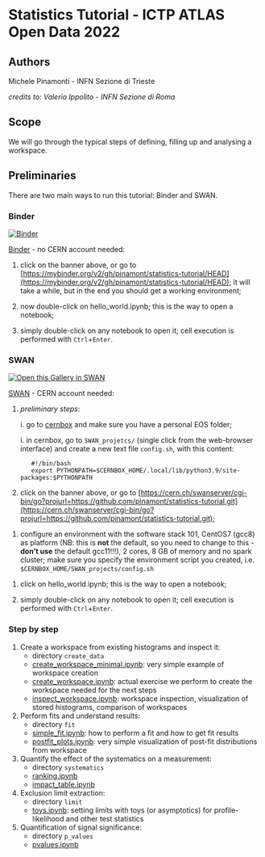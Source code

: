 # Statistics Tutorial - ICTP ATLAS Open Data 2022

## Authors

Michele Pinamonti - INFN Sezione di Trieste

*credits to: Valerio Ippolito - INFN Sezione di Roma*


## Scope
We will go through the typical steps of defining, filling up and analysing a workspace.


## Preliminaries

There are two main ways to run this tutorial: Binder and SWAN.


### Binder

[![Binder](https://mybinder.org/badge_logo.svg)](https://mybinder.org/v2/gh/pinamont/statistics-tutorial/HEAD)

[Binder](https://mybinder.org/) - no CERN account needed:

  1. click on the banner above, or go to [https://mybinder.org/v2/gh/pinamont/statistics-tutorial/HEAD](https://mybinder.org/v2/gh/pinamont/statistics-tutorial/HEAD);
    it will take a while, but in the end you should get a working environment;

  1. now double-click on hello_world.ipynb; this is the way to open a notebook;
    
  1. simply double-click on any notebook to open it; cell execution is performed with `Ctrl`+`Enter`.


### SWAN

[<img class="open_in_swan" data-path="basic" alt="Open this Gallery in SWAN" src="https://swanserver.web.cern.ch/swanserver/images/badge_swan_white_150.png">][gallery_url]

[gallery_url]:https://cern.ch/swanserver/cgi-bin/go?projurl=https://github.com/pinamont/statistics-tutorial.git

[SWAN](https://swan.web.cern.ch/swan/) - CERN account needed:

  1. *preliminary steps*: 
  
      i. go to [cernbox](http://cernbox.cern.ch) and make sure you have a personal EOS folder;

      i. in cernbox, go to `SWAN_projetcs/` (single click from the web-browser interface) and create a new text file `config.sh`, with this content:

            #!/bin/bash
            export PYTHONPATH=$CERNBOX_HOME/.local/lib/python3.9/site-packages:$PYTHONPATH


  1. click on the banner above, or go to [https://cern.ch/swanserver/cgi-bin/go?projurl=https://github.com/pinamont/statistics-tutorial.git](https://cern.ch/swanserver/cgi-bin/go?projurl=https://github.com/pinamont/statistics-tutorial.git);
  
<!--   1. go to [https://swan-k8s.cern.ch/hub/spawn](https://swan-k8s.cern.ch/hub/spawn); -->

  1. configure an environment with the software stack 101, CentOS7 (gcc8) as platform (NB: this is **not** the default, so you need to change to this - **don't use** the default gcc11!!!), 2 cores, 8 GB of memory and no spark cluster; make sure you specify the environment script you created, i.e. `$CERNBOX_HOME/SWAN_projects/config.sh`

<!--   1. create a new project (clicking on the `+` at the bottom right, "Add new projetc"), and call it `statistics-tutorial-ICTP`; -->

<!--   1. from a SWAN terminal window (which you can open clicking on the `>_` icon on the top right of the webpage), go to the `$CERNBOX_HOME/SWAN_projects/statistics-tutorial-ICTP` directory and checkout the repository with: -->

<!--           git clone git@github.com:pinamont/statistics-tutorial.git -->

<!--       or -->

<!--           git clone https://github.com/pinamont/statistics-tutorial.git -->

<!--   1. now click on the `statistics-tutorial` and finally  -->

  1. click on hello_world.ipynb; this is the way to open a notebook;

  1. simply double-click on any notebook to open it; cell execution is performed with `Ctrl`+`Enter`.
    



### Step by step

1. Create a workspace from existing histograms and inspect it:
    - directory `create_data`
    - [create_workspace_minimal.ipynb](create_data/create_workspace_minimal.ipynb): very simple example of workspace creation
    - [create_workspace.ipynb](create_data/create_workspace.ipynb): actual exercise we perform to create the workspace needed for the next steps
    - [inspect_workspace.ipynb](create_data/inspect_workspace.ipynb): workspace inspection, visualization of stored histograms, comparison of workspaces
1. Perform fits and understand results:
    - directory `fit`
    - [simple_fit.ipynb](fit/simple_fit.ipynb): how to perform a fit and how to get fit results
    - [postfit_plots.ipynb](fit/postfit_plots.ipynb): very simple visualization of post-fit distributions from workspace
1. Quantify the effect of the systematics on a measurement:
    - directory `systematics`
    - [ranking.ipynb](systematics/ranking.ipynb)
    - [impact_table.ipynb](systematics/impact_table.ipynb)
1. Exclusion limit extraction:
    - directory `limit`
    - [toys.ipynb](limit/toys.ipynb): setting limits with toys (or asymptotics) for profile-likelihood and other test statistics
1. Quantification of signal significance:
    - directory `p_values`
    - [pvalues.ipynb](p_values/pvalues.ipynb)
